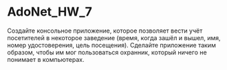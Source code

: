 # AdoNet_HW_7
Создайте консольное приложение, которое позволяет вести учёт посетителей в некоторое заведение 
(время, когда зашёл и вышел, имя, номер удостоверения, цель посещения). 
Сделайте приложение таким образом, чтобы им мог пользоваться охранник, который ничего не понимает в компьютерах.
